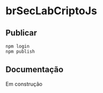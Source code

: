 # brSecLabCriptoJs

## Publicar

```console
npm login
npm publish
```

## Documentação

Em construção